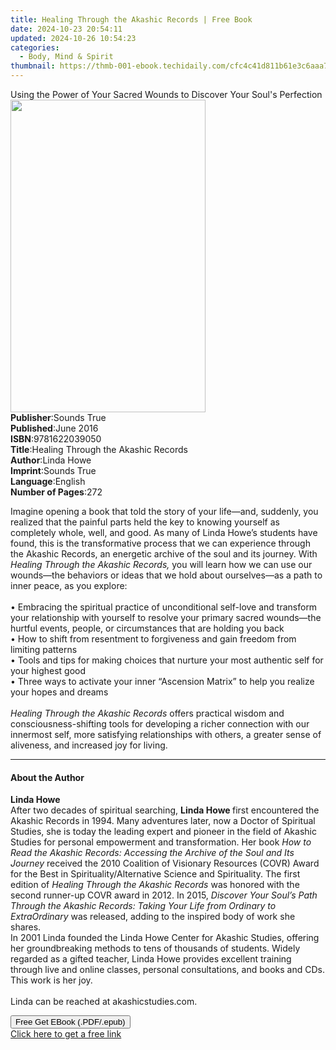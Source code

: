 ```yaml
---
title: Healing Through the Akashic Records | Free Book
date: 2024-10-23 20:54:11
updated: 2024-10-26 10:54:23
categories:
  - Body, Mind & Spirit
thumbnail: https://thmb-001-ebook.techidaily.com/cfc4c41d811b61e3c6aaa76d40d1050d9ae6cd099416a6db769605dbe72dba29.jpg
---
```

<main id="book-container">
  <div class="flex flex-col">
    <div class="book-brief flex-1 py-6 px-4 sm:p-6 md:py-10 md:px-8">
      <!-- brief-->
      <div class="book-brief-main">
        Using the Power of Your Sacred Wounds to Discover Your Soul's Perfection
      </div>
    </div>
    <div
      class="book-meta-info flex-1 grid gap-4 col-start-1 col-end-3 row-start-1 sm:mb-6 sm:grid-cols-4 lg:gap-6 lg:col-start-2 lg:row-end-6 lg:row-span-6 lg:mb-0"
    >
      <div
        class="book-meta-info-left place-content-center mt-4 p-4 text-sm leading-6 col-start-2 col-span-2 dark:text-slate-400"
      >
        <img
          class="w-full h-500 object-cover rounded-lg sm:h-255 sm:col-span-2 lg:col-span-full"
          src="https://img-001-ebook.techidaily.com/41e2553c998411ec2f1aef82810fdded40ee4fc59b40bf22c292d9a4ad23b6b9.jpg"
          alt=""
          width="312"
          height="500"
        />
      </div>
      <div
        class="book-meta-info-right mt-2 col-start-1 row-start-2 col-span-3 self-center"
      >
        <!-- meta data  -->
        <div class="flex flex-col px-4 md:px-8">
          <div class="flex-1">
            <strong>Publisher</strong>:<span class="px-2">Sounds True</span>
          </div>
          <div class="flex-1">
            <strong>Published</strong>:<span class="px-2">June 2016</span>
          </div>
          <div class="flex-1">
            <strong>ISBN</strong>:<span class="px-2">9781622039050</span>
          </div>
          <div class="flex-1">
            <strong>Title</strong>:<span class="px-2"
              >Healing Through the Akashic Records</span
            >
          </div>
          <div class="flex-1">
            <strong>Author</strong>:<span class="px-2">Linda Howe</span>
          </div>
          <div class="flex-1">
            <strong>Imprint</strong>:<span class="px-2">Sounds True</span>
          </div>
          <div class="flex-1">
            <strong>Language</strong>:<span class="px-2">English</span>
          </div>
          <div class="flex-1">
            <strong>Number of Pages</strong>:<span class="px-2">272</span>
          </div>
        </div>
      </div>
    </div>
    <div class="book-description flex-1 py-6 px-4 sm:p-6 md:py-10 md:px-8">
      <div class="book-description-main">
        <div accordion-content="" id="description">
          <p>
            Imagine opening a book that told the story of your life—and,
            suddenly, you realized that the painful parts held the key to
            knowing yourself as completely whole, well, and good. As many of
            Linda Howe’s students have found, this is the transformative process
            that we can experience through the Akashic Records, an energetic
            archive of the soul and its journey. With
            <i>Healing Through the Akashic Records,</i> you will learn how we
            can use our wounds—the behaviors or ideas that we hold about
            ourselves—as a path to inner peace, as you explore:<br /><br />•
            Embracing the spiritual practice of unconditional self-love and
            transform your relationship with yourself to resolve your primary
            sacred wounds—the hurtful events, people, or circumstances that are
            holding you back<br />• How to shift from resentment to forgiveness
            and gain freedom from limiting patterns<br />• Tools and tips for
            making choices that nurture your most authentic self for your
            highest good<br />• Three ways to activate your inner “Ascension
            Matrix” to help you realize your hopes and dreams<br /><br /><i
              >Healing Through the Akashic Records</i
            >
            offers practical wisdom and consciousness-shifting tools for
            developing a richer connection with our innermost self, more
            satisfying relationships with others, a greater sense of aliveness,
            and increased joy for living.
          </p>
        </div>
        <div class="accordion-fader"></div>
      </div>
    </div>
    <div class="book-excerpts flex-1 py-6 px-4 sm:p-6 md:py-10 md:px-8">
      <!-- excerpts-->
      <div class="book-excerpts-main">
        <hr />
        <h4 class="placeholder placeholder-heading">
          <span>About the Author</span>
        </h4>
        <p></p>
        <p>
          <b>Linda Howe</b><br />After two decades of spiritual
          searching,&nbsp;<b>Linda Howe&nbsp;</b>first&nbsp;encountered the
          Akashic Records in 1994. Many adventures later, now a Doctor of
          Spiritual Studies, she is today&nbsp;the leading expert and pioneer in
          the field of Akashic Studies for personal empowerment and
          transformation. Her&nbsp;book&nbsp;<i
            >How to Read the Akashic Records: Accessing the Archive of the Soul
            and Its Journey</i
          >&nbsp;received the 2010 Coalition of Visionary Resources (COVR) Award
          for the Best in Spirituality/Alternative Science and Spirituality. The
          first edition of&nbsp;<i>Healing Through the Akashic Records</i
          >&nbsp;was honored with the second runner-up COVR award in 2012. In
          2015,&nbsp;<i
            >Discover Your Soul’s Path Through the Akashic Records: Taking Your
            Life from Ordinary to ExtraOrdinary&nbsp;</i
          >was released, adding to the inspired body of work she shares.
          &nbsp;<br />In 2001 Linda founded the Linda Howe Center for Akashic
          Studies, offering her groundbreaking methods to tens of thousands of
          students. Widely regarded as a gifted teacher, Linda
          Howe&nbsp;provides excellent training through live and online classes,
          personal consultations, and books and CDs. This work is her
          joy.&nbsp;<br />&nbsp;<br />Linda can be reached at
          akashicstudies.com.
        </p>
        <p></p>
      </div>
    </div>
    <div
      class="book-about-author flex-1 py-6 px-4 sm:p-6 md:py-10 md:px-8"
    ></div>
    <div class="book-free-get flex-1 py-6 px-4 sm:p-6 md:py-10 md:px-8">
      <button
        id="btn-free-get"
        class="bg-blue-500 hover:bg-blue-700 text-white font-bold py-2 px-4 rounded"
      >
        Free Get EBook (.PDF/.epub)
      </button>
      <div id="countdown-display" class="px-2 text-lg mt-2"></div>
      <a
        id="free-link"
        class="hidden bg-blue-500 hover:bg-blue-700 text-white font-bold py-2 px-4 rounded"
        href="https://www.ebooks.com/en-us/book/210761471/healing-through-the-akashic-records/linda-howe/"
        target="_blank"
        >Click here to get a free link</a
      >
    </div>
    <script>
      let countdownTime = 0;
      let countdownInterval = null;
      document
        .getElementById('btn-free-get')
        .addEventListener('click', startCountdown);
      function startCountdown() {
        countdownTime = new Date().getTime() + 60000 * 3;
        countdownInterval = setInterval(updateCountdown, 1000);
        document.getElementById('btn-free-get').disabled = true;
        document
          .getElementById('btn-free-get')
          .classList.add('bg-gray-500', 'cursor-not-allowed');
      }
      function updateCountdown() {
        let currentTime = new Date().getTime();
        let timeLeft = countdownTime - currentTime;
        let secondsLeft = Math.floor(timeLeft / 1000);
        document.getElementById('countdown-display').innerHTML =
          `Remaining time: ${secondsLeft} seconds.`;
        if (secondsLeft <= 0) {
          clearInterval(countdownInterval);
          document.getElementById('btn-free-get').classList.add('hidden');
          document.getElementById('free-link').classList.remove('hidden');
          document.getElementById('countdown-display').innerHTML = '';
        }
      }
    </script>
  </div>
</main>
